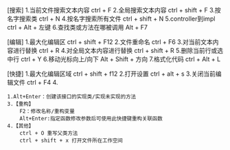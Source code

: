 [搜索]
    1.当前文件搜索文本内容      ctrl + F
    2.全局搜索文本内容         ctrl + shift + F
    3.按名字搜索类            ctrl + N
    4.按名字搜索所有文件        ctrl + shift + N
    5.controller到impl      ctrl + Alt + 左键
    6.查找类或方法在哪被调用    Alt + F7
    
[编辑]
    1.最大化编辑区            ctrl + shift + F12
    2.文件重命名              ctrl + F6
    3.对当前文本内容进行替换    ctrl + R
    4.对全局文本内容进行替换    ctrl + shift + R
    5.删除当前行或选中行        ctrl + Y
    6.移动光标向上/向下         Alt + Shift + 方向
    7.格式化代码              ctrl + Alt + L

[快捷]
    1.最大化编辑区域           ctrl + shift + f12
    2.打开设置               ctrl + alt + s
    3.关闭当前编辑文件          ctrl + F4
    4.
    
    
	1.Alt+Enter：创建该接口的实现类/实现未实现的方法
	3.【重构】
		F2：修改名称/重构变量
		Alt+Enter:指定函数修改参数后可使用此快捷键重构关联函数
	4.【其他】
		ctrl + O 重写父类方法       
		ctrl + shift + x 打开文件所在工作空间
